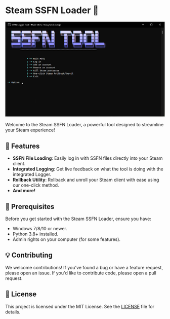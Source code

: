 # Steam SSFN Loader 🚂

![Steam SSFN Loader Preview](preview.png)

Welcome to the Steam SSFN Loader, a powerful tool designed to streamline your Steam experience!

## 🌟 Features

- **SSFN File Loading**: Easily log in with SSFN files directly into your Steam client.
- **Integrated Logging**: Get live feedback on what the tool is doing with the integrated Logger.
- **Rollback Utility**: Rollback and unroll your Steam client with ease using our one-click method.
- **And more!**

## 📜 Prerequisites

Before you get started with the Steam SSFN Loader, ensure you have:

- Windows 7/8/10 or newer.
- Python 3.8+ installed.
- Admin rights on your computer (for some features).

## 💡 Contributing

We welcome contributions! If you've found a bug or have a feature request, please open an issue. If you'd like to contribute code, please open a pull request.

## 📝 License

This project is licensed under the MIT License. See the [LICENSE](LICENSE) file for details.